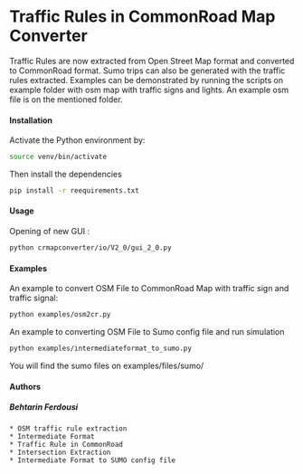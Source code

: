 # Traffic Rules in CommonRoad Map Converter

Traffic Rules are now extracted from Open Street Map format and converted to 
CommonRoad format. Sumo trips can also be generated with the traffic rules 
extracted.
Examples can be demonstrated by running the scripts on example folder with osm 
map with traffic signs and lights. An example osm file is on the mentioned folder.

#### Installation
Activate the Python environment by:
```bash
source venv/bin/activate
```
Then install the dependencies
```bash
pip install -r reequirements.txt
```

#### Usage

Opening of new GUI : 
```bash
python crmapconverter/io/V2_0/gui_2_0.py
```

#### Examples

An example to convert OSM File to CommonRoad Map with traffic sign and traffic signal:  
```bash
python examples/osm2cr.py
```

An example to converting OSM File to Sumo config file and run simulation
```bash
python examples/intermediateformat_to_sumo.py
```
You will find the sumo files on examples/files/sumo/

#### Authors

##### Behtarin Ferdousi
    * OSM traffic rule extraction
    * Intermediate Format
    * Traffic Rule in CommonRoad
    * Intersection Extraction
    * Intermediate Format to SUMO config file

